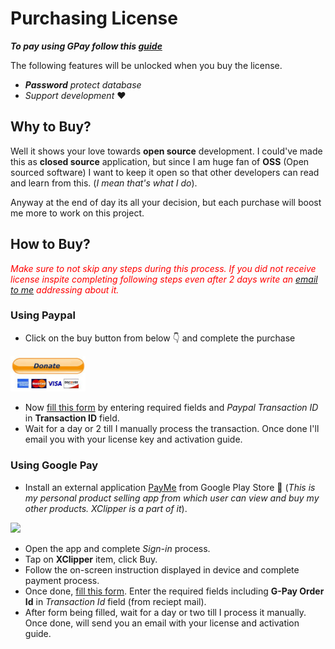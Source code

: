# Purchasing License

**_To pay using GPay follow this [guide](#using-google-pay)_**

The following features will be unlocked when you buy the license.

- _**Password** protect database_
- _Support development_ ❤️

## Why to Buy?

Well it shows your love towards **open source** development. I could've made this as **closed source** application, but since I am huge fan of **OSS** (Open sourced software) I want to keep it open so that other developers can read and learn from this. (_I mean that's what I do_).

Anyway at the end of day its all your decision, but each purchase will boost me more to work on this project.

## How to Buy?

<span style="color:red">_Make sure to not skip any steps during this process. If you did not receive license inspite completing following steps even after 2 days write an [email to me](mailto:developerkp16@gmail.com) addressing about it._</span>

### Using Paypal

- Click on the buy button from below 👇 and complete the purchase

<a href="https://www.paypal.com/cgi-bin/webscr?cmd=_s-xclick&hosted_button_id=8WT8YTCPWQ5MU" target="_blank"><img width=120 src="../images/don.jpg"/></a>

- Now [fill this form](https://forms.gle/CQABNV9qHnBNz4sE7) by entering required fields and _Paypal Transaction ID_ in **Transaction ID** field.
- Wait for a day or 2 till I manually process the transaction. Once done I'll email you with your license key and activation guide.

### Using Google Pay

- Install an external application [PayMe](https://play.google.com/store/apps/details?id=com.kpstv.demopay) from Google Play Store 📱 (_This is my personal product selling app from which user can view and buy my other products. XClipper is a part of it_).

<a target="_blank" href="https://play.google.com/store/apps/details?id=com.kpstv.demopay"><img height="45px" src="https://www.bing.com/th?id=OIP.aKVynFHWIEFwPyELkAdswQHaCS&pid=Api&rs=1"/></a>

- Open the app and complete _Sign-in_ process.
- Tap on **XClipper** item, click Buy.
- Follow the on-screen instruction displayed in device and complete payment process.
- Once done, [fill this form](https://forms.gle/CQABNV9qHnBNz4sE7). Enter the required fields including **G-Pay Order Id** in _Transaction Id_ field (from reciept mail).
- After form being filled, wait for a day or two till I process it manually. Once done, will send you an email with your license and activation guide.
